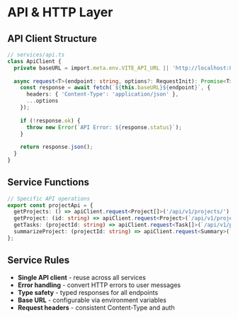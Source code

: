 # API & HTTP Layer

## API Client Structure
```typescript
// services/api.ts
class ApiClient {
  private baseURL = import.meta.env.VITE_API_URL || 'http://localhost:8000';
  
  async request<T>(endpoint: string, options?: RequestInit): Promise<T> {
    const response = await fetch(`${this.baseURL}${endpoint}`, {
      headers: { 'Content-Type': 'application/json' },
      ...options
    });
    
    if (!response.ok) {
      throw new Error(`API Error: ${response.status}`);
    }
    
    return response.json();
  }
}
```

## Service Functions
```typescript
// Specific API operations
export const projectApi = {
  getProjects: () => apiClient.request<Project[]>('/api/v1/projects/'),
  getProject: (id: string) => apiClient.request<Project>(`/api/v1/projects/${id}`),
  getTasks: (projectId: string) => apiClient.request<Task[]>(`/api/v1/projects/${projectId}/tasks`),
  summarizeProject: (projectId: string) => apiClient.request<Summary>(`/api/v1/projects/${projectId}/summarize`)
};
```

## Service Rules
- **Single API client** - reuse across all services
- **Error handling** - convert HTTP errors to user messages  
- **Type safety** - typed responses for all endpoints
- **Base URL** - configurable via environment variables
- **Request headers** - consistent Content-Type and auth